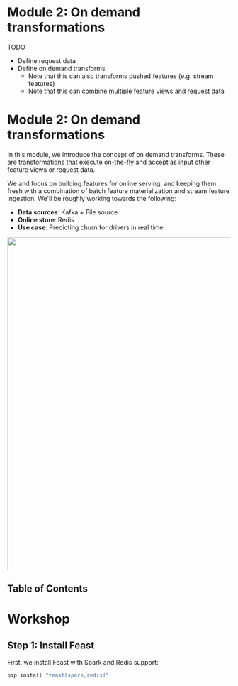 # Module 2: On demand transformations
TODO

- Define request data
- Define on demand transforms
  - Note that this can also transforms pushed features (e.g. stream features)
  - Note that this can combine multiple feature views and request data


<h1>Module 2: On demand transformations</h1>

In this module, we introduce the concept of on demand transforms. These are transformations that execute on-the-fly and accept as input other feature views or request data.

We  and focus on building features for online serving, and keeping them fresh with a combination of batch feature materialization and stream feature ingestion. We'll be roughly working towards the following:

- **Data sources**: Kafka + File source
- **Online store**: Redis
- **Use case**: Predicting churn for drivers in real time.

<img src="architecture.png" width=750>

<h2>Table of Contents</h2>

# Workshop
## Step 1: Install Feast

First, we install Feast with Spark and Redis support:
```bash
pip install "feast[spark,redis]"
```